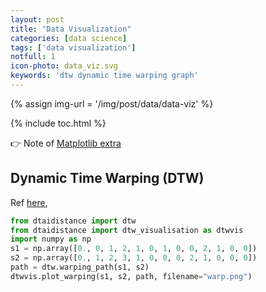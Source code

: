 ```yaml
---
layout: post
title: "Data Visualization"
categories: [data science]
tags: ['data visualization']
notfull: 1
icon-photo: data_viz.svg
keywords: 'dtw dynamic time warping graph'
---
```


{% assign img-url = '/img/post/data/data-viz' %}

{% include toc.html %}

👉 Note of [Matplotlib extra](/python-matplotlib-tips)

## Dynamic Time Warping (DTW)

Ref [here](https://dtaidistance.readthedocs.io/en/latest/usage/dtw.html),

``` python
from dtaidistance import dtw
from dtaidistance import dtw_visualisation as dtwvis
import numpy as np
s1 = np.array([0., 0, 1, 2, 1, 0, 1, 0, 0, 2, 1, 0, 0])
s2 = np.array([0., 1, 2, 3, 1, 0, 0, 0, 2, 1, 0, 0, 0])
path = dtw.warping_path(s1, s2)
dtwvis.plot_warping(s1, s2, path, filename="warp.png")
```
